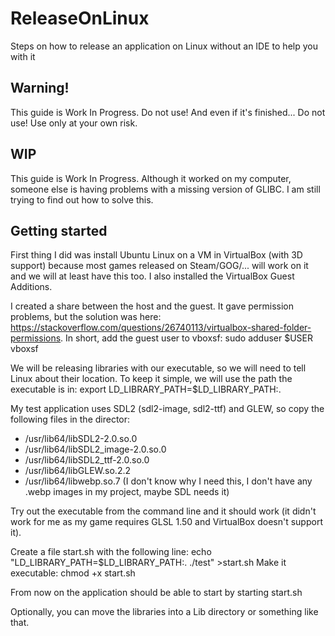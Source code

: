 # ReleaseOnLinux
Steps on how to release an application on Linux without an IDE to help you with it

## Warning!
This guide is Work In Progress. Do not use! And even if it's finished... Do not use! Use only at your own risk.

## WIP
This guide is Work In Progress. Although it worked on my computer, someone else is having problems with a missing version of GLIBC. I am still trying to find out how to solve this.

## Getting started
First thing I did was install Ubuntu Linux on a VM in VirtualBox (with 3D support) because most games released on Steam/GOG/... will work on it and we will at least have this too. I also installed the VirtualBox Guest Additions.

I created a share between the host and the guest. It gave permission problems, but the solution was here: https://stackoverflow.com/questions/26740113/virtualbox-shared-folder-permissions. In short, add the guest user to vboxsf: sudo adduser $USER vboxsf

We will be releasing libraries with our executable, so we will need to tell Linux about their location. To keep it simple, we will use the path the executable is in: export LD_LIBRARY_PATH=$LD_LIBRARY_PATH:.

My test application uses SDL2 (sdl2-image, sdl2-ttf) and GLEW, so copy the following files in the director: 
- /usr/lib64/libSDL2-2.0.so.0
- /usr/lib64/libSDL2_image-2.0.so.0
- /usr/lib64/libSDL2_ttf-2.0.so.0
- /usr/lib64/libGLEW.so.2.2
- /usr/lib64/libwebp.so.7 (I don't know why I need this, I don't have any .webp images in my project, maybe SDL needs it)

Try out the executable from the command line and it should work (it didn't work for me as my game requires GLSL 1.50 and VirtualBox doesn't support it).

Create a file start.sh with the following line: echo "LD_LIBRARY_PATH=$LD_LIBRARY_PATH:. ./test" >start.sh
Make it executable: chmod +x start.sh

From now on the application should be able to start by starting start.sh

Optionally, you can move the libraries into a Lib directory or something like that.
